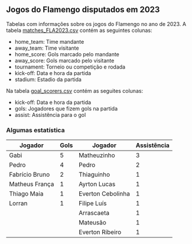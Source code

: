 ## Jogos do Flamengo disputados em 2023

Tabelas com informações sobre os jogos do Flamengo no ano de 2023. A tabela [matches_FLA2023.csv](https://github.com/williamjouse/jogos-Flamengo-2023/blob/main/matches_FLA2023.csv)
contém as seguintes colunas:

- home_team: Time mandante
- away_team: Time visitante
- home_score: Gols marcado pelo mandante
- away_score: Gols marcado pelo visitante
- tournament: Torneio ou competição e rodada
- kick-off: Data e hora da partida
- stadium: Estadio da partida


Na tabela [goal_scorers.csv](https://github.com/williamjouse/jogos-Flamengo-2023/blob/main/goal_scorers.csv) contém as seguites colunas:

- kick-off: Data e hora da partida
- gols: Jogadores que fizem gols na partida
- assist: Assistência para o gol


### Algumas estatística

| Jogador        	| Gols 	| Jogador      	| Assistência 	|
|----------------	|------	|--------------	|-------------	|
| Gabi          	| 5   	| Matheuzinho  	| 3           	|
| Pedro           	| 4    	| Pedro        	| 2           	|
| Fabrício Bruno 	| 2    	| Thiaguinho   	| 1           	|
| Matheus França 	| 1    	| Ayrton Lucas 	| 1           	|
| Thiago Maia    	| 1    	| Everton Cebolinha    	| 1           	|
| Lorran         	| 1    	| Filipe Luís  	| 1           	|
|                	|      	| Arrascaeta   	| 1           	|
|                	|      	| Mateusão     	| 1           	|
|                	|      	| Everton Ribeiro |   1|

